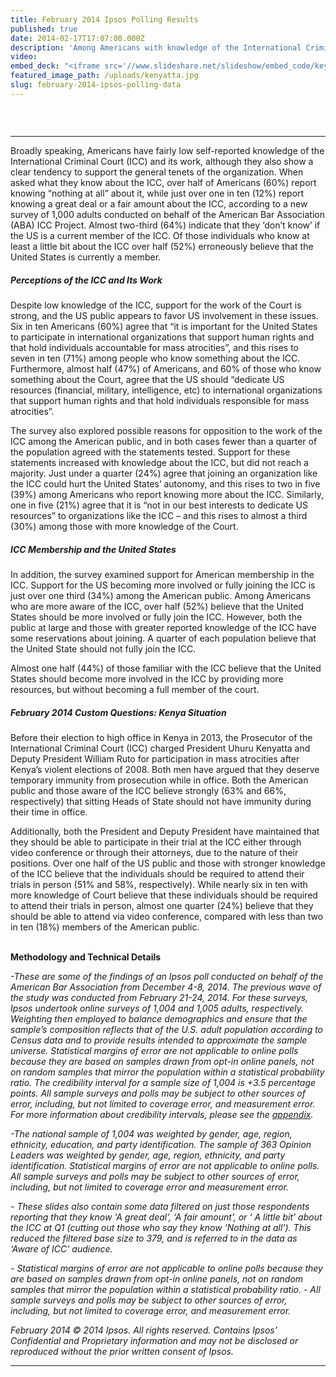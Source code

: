 ```yaml
---
title: February 2014 Ipsos Polling Results
published: true
date: 2014-02-17T17:07:00.000Z
description: 'Among Americans with knowledge of the International Criminal Court, desire for more support, but unsure if the U.S. should join the Court.'
video:
embed_deck: "<iframe src='//www.slideshare.net/slideshow/embed_code/key/jzuevoGXBSr3JS' width='595' height='485' frameborder='0' marginwidth='0' marginheight='0' scrolling='no' style='border:1px solid #CCC; border-width:1px; margin-bottom:5px; max-width: 100%;' allowfullscreen=''></iframe>"
featured_image_path: /uploads/kenyatta.jpg
slug: february-2014-ipsos-polling-data
---
```



### &nbsp;

---

Broadly speaking, Americans have fairly low self-reported knowledge of the International Criminal Court (ICC) and its work, although they also show a clear tendency to support the general tenets of the organization. When asked what they know about the ICC, over half of Americans (60%) report knowing “nothing at all” about it, while just over one in ten (12%) report knowing a great deal or a fair amount about the ICC, according to a new survey of 1,000 adults conducted on behalf of the American Bar Association (ABA) ICC Project. Almost two-third (64%) indicate that they ‘don’t know’ if the US is a current member of the ICC. Of those individuals who know at least a little bit about the ICC over half (52%) erroneously believe that the United States is currently a member.

##### *Perceptions of the ICC and Its Work*

Despite low knowledge of the ICC, support for the work of the Court is strong, and the US public appears to favor US involvement in these issues. Six in ten Americans (60%) agree that “it is important for the United States to participate in international organizations that support human rights and that hold individuals accountable for mass atrocities”, and this rises to seven in ten (71%) among people who know something about the ICC. Furthermore, almost half (47%) of Americans, and 60% of those who know something about the Court, agree that the US should “dedicate US resources (financial, military, intelligence, etc) to international organizations that support human rights and that hold individuals responsible for mass atrocities”.

The survey also explored possible reasons for opposition to the work of the ICC among the American public, and in both cases fewer than a quarter of the population agreed with the statements tested. Support for these statements increased with knowledge about the ICC, but did not reach a majority. Just under a quarter (24%) agree that joining an organization like the ICC could hurt the United States’ autonomy, and this rises to two in five (39%) among Americans who report knowing more about the ICC. Similarly, one in five (21%) agree that it is “not in our best interests to dedicate US resources” to organizations like the ICC – and this rises to almost a third (30%) among those with more knowledge of the Court.

##### *ICC Membership and the United States*

In addition, the survey examined support for American membership in the ICC. Support for the US becoming more involved or fully joining the ICC is just over one third (34%) among the American public. Among Americans who are more aware of the ICC, over half (52%) believe that the United States should be more involved or fully join the ICC. However, both the public at large and those with greater reported knowledge of the ICC have some reservations about joining. A quarter of each population believe that the United State should not fully join the ICC.

Almost one half (44%) of those familiar with the ICC believe that the United States should become more involved in the ICC by providing more resources, but without becoming a full member of the court.

##### *February 2014 Custom Questions: Kenya Situation*

Before their election to high office in Kenya in 2013, the Prosecutor of the International Criminal Court (ICC) charged President Uhuru Kenyatta and Deputy President William Ruto for participation in mass atrocities after Kenya’s violent elections of 2008. Both men have argued that they deserve temporary immunity from prosecution while in office. Both the American public and those aware of the ICC believe strongly (63% and 66%, respectively) that sitting Heads of State should not have immunity during their time in office.

Additionally, both the President and Deputy President have maintained that they should be able to participate in their trial at the ICC either through video conference or through their attorneys, due to the nature of their positions. Over one half of the US public and those with stronger knowledge of the ICC believe that the individuals should be required to attend their trials in person (51% and 58%, respectively). While nearly six in ten with more knowledge of Court believe that these individuals should be required to attend their trials in person, almost one quarter (24%) believe that they should be able to attend via video conference, compared with less than two in ten (18%) members of the American public.
<br>&nbsp;

**Methodology and Technical Details**

*-These are some of the findings of an Ipsos poll conducted on behalf of the American Bar Association from December 4-8, 2014. The previous wave of the study was conducted from February 21-24, 2014. For these surveys, Ipsos undertook online surveys of 1,004 and 1,005 adults, respectively. Weighting then employed to balance demographics and ensure that the sample’s composition reflects that of the U.S. adult population according to Census data and to provide results intended to approximate the sample universe. Statistical margins of error are not applicable to online polls because they are based on samples drawn from opt-in online panels, not on random samples that mirror the population within a statistical probability ratio. The credibility interval for a sample size of 1,004 is +3.5 percentage points. All sample surveys and polls may be subject to other sources of error, including, but not limited to coverage error, and measurement error. For more information about credibility intervals, please see the [appendix](http://www.international-criminal-justice-today.org/ipsos-appendix/).*

*-The national sample of 1,004 was weighted by gender, age, region, ethnicity, education, and party identification. The sample of 363 Opinion Leaders was weighted by gender, age, region, ethnicity, and party identification. Statistical margins of error are not applicable to online polls. All sample surveys and polls may be subject to other sources of error, including, but not limited to coverage error and measurement error.*

*- These slides also contain some data filtered on just those respondents reporting that they know ‘A great deal’, ‘A fair amount’, or ‘ A little bit’ about the ICC at Q1 (cutting out those who say they know ‘Nothing at all’). This reduced the filtered base size to 379, and is referred to in the data as ‘Aware of ICC’ audience.*

*- Statistical margins of error are not applicable to online polls because they are based on samples drawn from opt-in online panels, not on random samples that mirror the population within a statistical probability ratio.* *- All sample surveys and polls may be subject to other sources of error, including, but not limited to coverage error, and measurement error.*

*February 2014 &copy; 2014 Ipsos. All rights reserved. Contains Ipsos’ Confidential and Proprietary information and may not be disclosed or reproduced without the prior written consent of Ipsos.*

---
